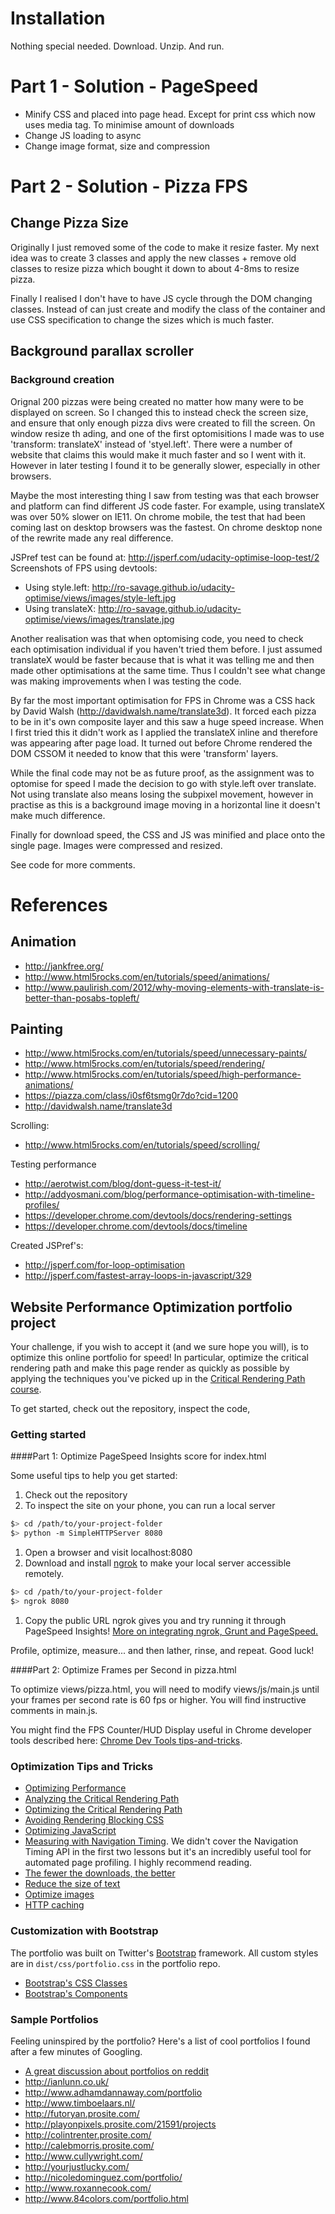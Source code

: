 # Installation #

Nothing special needed. Download. Unzip. And run.

# Part 1 - Solution - PageSpeed #
* Minify CSS and placed into page head. Except for print css which now uses media tag. To minimise amount of downloads
* Change JS loading to async
* Change image format, size and compression

# Part 2 - Solution - Pizza FPS #
## Change Pizza Size ##
Originally I just removed some of the code to make it resize faster. My next idea was to create 3 classes and apply the new classes + remove old classes to resize pizza which bought it down to about 4-8ms to resize pizza.

Finally I realised I don't have to have JS cycle through the DOM changing classes. Instead of can just create and modify the class of the container and use CSS specification to change the sizes which is much faster.

## Background parallax scroller ##
### Background creation ###
Orignal 200 pizzas were being created no matter how many were to be displayed on screen.
So I changed this to instead check the screen size, and ensure that only enough pizza divs were created to fill the screen.
On window resize th ading, and one of the first optomisitions I made was to use 'transform: translateX' instead of 'styel.left'.
There were a number of website that claims this would make it much faster and so I went with it. However in later testing I found it to be generally slower,
especially in other browsers.

Maybe the most interesting thing I saw from testing was that each browser and platform can find different JS code faster.
For example, using translateX was over 50% slower on IE11. On chrome mobile, the test that had been coming last on desktop browsers was the fastest. On chrome desktop none of the rewrite made any real difference.

JSPref test can be found at: http://jsperf.com/udacity-optimise-loop-test/2
Screenshots of FPS using devtools: 
* Using style.left: http://ro-savage.github.io/udacity-optimise/views/images/style-left.jpg
* Using translateX: http://ro-savage.github.io/udacity-optimise/views/images/translate.jpg

Another realisation was that when optomising code, you need to check each optimisation individual if you haven't tried them before. I just assumed translateX would be faster because that is what it was telling me and then made other optimisations at the same time. Thus I couldn't see what change was making improvements when I was testing the code.

By far the most important optimisation for FPS in Chrome was a CSS hack by David Walsh (http://davidwalsh.name/translate3d). It forced each pizza to be in it's own composite layer and this saw a huge speed increase. When I first tried this it didn't work as I applied the translateX inline and therefore was appearing after page load. It turned out before Chrome rendered the DOM CSSOM it needed to know that this were 'transform' layers.

While the final code may not be as future proof, as the assignment was to optomise for speed I made the decision to go with style.left over translate. Not using translate also means losing the subpixel movement, however in practise as this is a background image moving in a horizontal line it doesn't make much difference.

Finally for download speed, the CSS and JS was minified and place onto the single page. Images were compressed and resized.

See code for more comments.

# References #
## Animation ##
* http://jankfree.org/
* http://www.html5rocks.com/en/tutorials/speed/animations/
* http://www.paulirish.com/2012/why-moving-elements-with-translate-is-better-than-posabs-topleft/

## Painting ##
* http://www.html5rocks.com/en/tutorials/speed/unnecessary-paints/
* http://www.html5rocks.com/en/tutorials/speed/rendering/
* http://www.html5rocks.com/en/tutorials/speed/high-performance-animations/
* https://piazza.com/class/i0sf6tsmg0r7do?cid=1200
* http://davidwalsh.name/translate3d

Scrolling:
* http://www.html5rocks.com/en/tutorials/speed/scrolling/

Testing performance
* http://aerotwist.com/blog/dont-guess-it-test-it/
* http://addyosmani.com/blog/performance-optimisation-with-timeline-profiles/
* https://developer.chrome.com/devtools/docs/rendering-settings
* https://developer.chrome.com/devtools/docs/timeline

Created JSPref's:
* http://jsperf.com/for-loop-optimisation
* http://jsperf.com/fastest-array-loops-in-javascript/329




## Website Performance Optimization portfolio project

Your challenge, if you wish to accept it (and we sure hope you will), is to optimize this online portfolio for speed! In particular, optimize the critical rendering path and make this page render as quickly as possible by applying the techniques you've picked up in the [Critical Rendering Path course](https://www.udacity.com/course/ud884).

To get started, check out the repository, inspect the code,

### Getting started

####Part 1: Optimize PageSpeed Insights score for index.html

Some useful tips to help you get started:

1. Check out the repository
1. To inspect the site on your phone, you can run a local server

  ```bash
  $> cd /path/to/your-project-folder
  $> python -m SimpleHTTPServer 8080
  ```

1. Open a browser and visit localhost:8080
1. Download and install [ngrok](https://ngrok.com/) to make your local server accessible remotely.

  ``` bash
  $> cd /path/to/your-project-folder
  $> ngrok 8080
  ```

1. Copy the public URL ngrok gives you and try running it through PageSpeed Insights! [More on integrating ngrok, Grunt and PageSpeed.](http://www.jamescryer.com/2014/06/12/grunt-pagespeed-and-ngrok-locally-testing/)

Profile, optimize, measure... and then lather, rinse, and repeat. Good luck!

####Part 2: Optimize Frames per Second in pizza.html

To optimize views/pizza.html, you will need to modify views/js/main.js until your frames per second rate is 60 fps or higher. You will find instructive comments in main.js. 

You might find the FPS Counter/HUD Display useful in Chrome developer tools described here: [Chrome Dev Tools tips-and-tricks](https://developer.chrome.com/devtools/docs/tips-and-tricks).

### Optimization Tips and Tricks
* [Optimizing Performance](https://developers.google.com/web/fundamentals/performance/ "web performance")
* [Analyzing the Critical Rendering Path](https://developers.google.com/web/fundamentals/performance/critical-rendering-path/analyzing-crp.html "analyzing crp")
* [Optimizing the Critical Rendering Path](https://developers.google.com/web/fundamentals/performance/critical-rendering-path/optimizing-critical-rendering-path.html "optimize the crp!")
* [Avoiding Rendering Blocking CSS](https://developers.google.com/web/fundamentals/performance/critical-rendering-path/render-blocking-css.html "render blocking css")
* [Optimizing JavaScript](https://developers.google.com/web/fundamentals/performance/critical-rendering-path/adding-interactivity-with-javascript.html "javascript")
* [Measuring with Navigation Timing](https://developers.google.com/web/fundamentals/performance/critical-rendering-path/measure-crp.html "nav timing api"). We didn't cover the Navigation Timing API in the first two lessons but it's an incredibly useful tool for automated page profiling. I highly recommend reading.
* <a href="https://developers.google.com/web/fundamentals/performance/optimizing-content-efficiency/eliminate-downloads.html">The fewer the downloads, the better</a>
* <a href="https://developers.google.com/web/fundamentals/performance/optimizing-content-efficiency/optimize-encoding-and-transfer.html">Reduce the size of text</a>
* <a href="https://developers.google.com/web/fundamentals/performance/optimizing-content-efficiency/image-optimization.html">Optimize images</a>
* <a href="https://developers.google.com/web/fundamentals/performance/optimizing-content-efficiency/http-caching.html">HTTP caching</a>

### Customization with Bootstrap
The portfolio was built on Twitter's <a href="http://getbootstrap.com/">Bootstrap</a> framework. All custom styles are in `dist/css/portfolio.css` in the portfolio repo.

* <a href="http://getbootstrap.com/css/">Bootstrap's CSS Classes</a>
* <a href="http://getbootstrap.com/components/">Bootstrap's Components</a>

### Sample Portfolios

Feeling uninspired by the portfolio? Here's a list of cool portfolios I found after a few minutes of Googling.

* <a href="http://www.reddit.com/r/webdev/comments/280qkr/would_anybody_like_to_post_their_portfolio_site/">A great discussion about portfolios on reddit</a>
* <a href="http://ianlunn.co.uk/">http://ianlunn.co.uk/</a>
* <a href="http://www.adhamdannaway.com/portfolio">http://www.adhamdannaway.com/portfolio</a>
* <a href="http://www.timboelaars.nl/">http://www.timboelaars.nl/</a>
* <a href="http://futoryan.prosite.com/">http://futoryan.prosite.com/</a>
* <a href="http://playonpixels.prosite.com/21591/projects">http://playonpixels.prosite.com/21591/projects</a>
* <a href="http://colintrenter.prosite.com/">http://colintrenter.prosite.com/</a>
* <a href="http://calebmorris.prosite.com/">http://calebmorris.prosite.com/</a>
* <a href="http://www.cullywright.com/">http://www.cullywright.com/</a>
* <a href="http://yourjustlucky.com/">http://yourjustlucky.com/</a>
* <a href="http://nicoledominguez.com/portfolio/">http://nicoledominguez.com/portfolio/</a>
* <a href="http://www.roxannecook.com/">http://www.roxannecook.com/</a>
* <a href="http://www.84colors.com/portfolio.html">http://www.84colors.com/portfolio.html</a>
